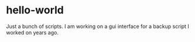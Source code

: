 # hello-world
Just a bunch of scripts.
I am working on a gui interface for a backup script I worked on years ago.
